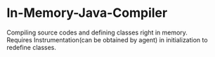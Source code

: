 # In-Memory-Java-Compiler
Compiling source codes and defining classes right in memory.<br>
Requires Instrumentation(can be obtained by agent) in initialization to redefine classes.
